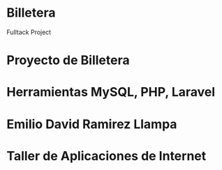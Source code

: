 # Billetera
Fulltack Project
# Proyecto de Billetera
# Herramientas MySQL, PHP, Laravel
# Emilio David Ramirez Llampa
# Taller de Aplicaciones de Internet
